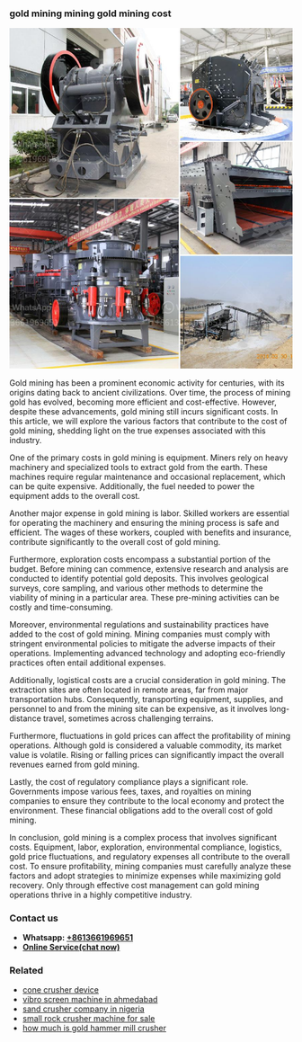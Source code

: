 <h3>gold mining mining gold mining cost</h3><img src='1704951755.jpg' alt=''><p>Gold mining has been a prominent economic activity for centuries, with its origins dating back to ancient civilizations. Over time, the process of mining gold has evolved, becoming more efficient and cost-effective. However, despite these advancements, gold mining still incurs significant costs. In this article, we will explore the various factors that contribute to the cost of gold mining, shedding light on the true expenses associated with this industry.</p><p>One of the primary costs in gold mining is equipment. Miners rely on heavy machinery and specialized tools to extract gold from the earth. These machines require regular maintenance and occasional replacement, which can be quite expensive. Additionally, the fuel needed to power the equipment adds to the overall cost.</p><p>Another major expense in gold mining is labor. Skilled workers are essential for operating the machinery and ensuring the mining process is safe and efficient. The wages of these workers, coupled with benefits and insurance, contribute significantly to the overall cost of gold mining.</p><p>Furthermore, exploration costs encompass a substantial portion of the budget. Before mining can commence, extensive research and analysis are conducted to identify potential gold deposits. This involves geological surveys, core sampling, and various other methods to determine the viability of mining in a particular area. These pre-mining activities can be costly and time-consuming.</p><p>Moreover, environmental regulations and sustainability practices have added to the cost of gold mining. Mining companies must comply with stringent environmental policies to mitigate the adverse impacts of their operations. Implementing advanced technology and adopting eco-friendly practices often entail additional expenses.</p><p>Additionally, logistical costs are a crucial consideration in gold mining. The extraction sites are often located in remote areas, far from major transportation hubs. Consequently, transporting equipment, supplies, and personnel to and from the mining site can be expensive, as it involves long-distance travel, sometimes across challenging terrains.</p><p>Furthermore, fluctuations in gold prices can affect the profitability of mining operations. Although gold is considered a valuable commodity, its market value is volatile. Rising or falling prices can significantly impact the overall revenues earned from gold mining.</p><p>Lastly, the cost of regulatory compliance plays a significant role. Governments impose various fees, taxes, and royalties on mining companies to ensure they contribute to the local economy and protect the environment. These financial obligations add to the overall cost of gold mining.</p><p>In conclusion, gold mining is a complex process that involves significant costs. Equipment, labor, exploration, environmental compliance, logistics, gold price fluctuations, and regulatory expenses all contribute to the overall cost. To ensure profitability, mining companies must carefully analyze these factors and adopt strategies to minimize expenses while maximizing gold recovery. Only through effective cost management can gold mining operations thrive in a highly competitive industry.</p><h3>Contact us</h3><ul><li><strong>Whatsapp:&nbsp;<a href="https://wa.me/8613661969651">+8613661969651</a></strong></li><li><a href="https://swt.shibang-china.com/?git&amp;zhl&amp;gold mining mining gold mining cost"><strong>Online Service(chat now)</strong></a></li></ul><h3>Related</h3><ul><li><a href='cone crusher device.md'>cone crusher device</a></li><li><a href='vibro screen machine in ahmedabad.md'>vibro screen machine in ahmedabad</a></li><li><a href='sand crusher company in nigeria.md'>sand crusher company in nigeria</a></li><li><a href='small rock crusher machine for sale.md'>small rock crusher machine for sale</a></li><li><a href='how much is gold hammer mill crusher.md'>how much is gold hammer mill crusher</a></li></ul>